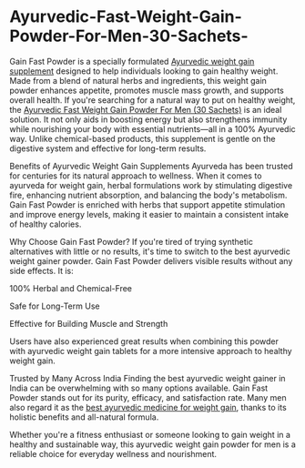 # Ayurvedic-Fast-Weight-Gain-Powder-For-Men-30-Sachets-
Gain Fast Powder is a specially formulated [Ayurvedic weight gain supplement](https://sukhyam.in/products/gain-fast-powder-30-sachets) designed to help individuals looking to gain healthy weight. Made from a blend of natural herbs and ingredients, this weight gain powder enhances appetite, promotes muscle mass growth, and supports overall health. If you're searching for a natural way to put on healthy weight, the [Ayurvedic Fast Weight Gain Powder For Men (30 Sachets)](https://sukhyam.in/products/gain-fast-powder-30-sachets) is an ideal solution. It not only aids in boosting energy but also strengthens immunity while nourishing your body with essential nutrients—all in a 100% Ayurvedic way. Unlike chemical-based products, this supplement is gentle on the digestive system and effective for long-term results.

Benefits of Ayurvedic Weight Gain Supplements
Ayurveda has been trusted for centuries for its natural approach to wellness. When it comes to ayurveda for weight gain, herbal formulations work by stimulating digestive fire, enhancing nutrient absorption, and balancing the body's metabolism. Gain Fast Powder is enriched with herbs that support appetite stimulation and improve energy levels, making it easier to maintain a consistent intake of healthy calories.

Why Choose Gain Fast Powder?
If you're tired of trying synthetic alternatives with little or no results, it's time to switch to the best ayurvedic weight gainer powder. Gain Fast Powder delivers visible results without any side effects. It is:

100% Herbal and Chemical-Free

Safe for Long-Term Use

Effective for Building Muscle and Strength

Users have also experienced great results when combining this powder with ayurvedic weight gain tablets for a more intensive approach to healthy weight gain.

Trusted by Many Across India
Finding the best ayurvedic weight gainer in India can be overwhelming with so many options available. Gain Fast Powder stands out for its purity, efficacy, and satisfaction rate. Many men also regard it as the [best ayurvedic medicine for weight gain](https://sukhyam.in/products/gain-fast-powder-30-sachets), thanks to its holistic benefits and all-natural formula.

Whether you're a fitness enthusiast or someone looking to gain weight in a healthy and sustainable way, this ayurvedic weight gain powder for men is a reliable choice for everyday wellness and nourishment.
